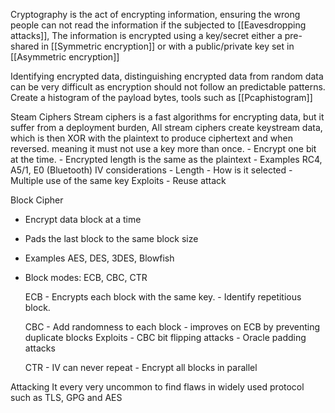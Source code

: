 Cryptography is the act of encrypting information, ensuring the wrong people can not read the information if the subjected to [[Eavesdropping attacks]], The information is encrypted using a key/secret either a pre-shared in [[Symmetric encryption]] or with a public/private key set in [[Asymmetric encryption]]

Identifying encrypted data, distinguishing encrypted data from random data can be very difficult as encryption should not follow an predictable patterns. 
Create a histogram of the payload bytes, tools such as [[Pcaphistogram]]

Steam Ciphers 
	Stream ciphers is a fast algorithms for encrypting data, but it suffer from a deployment burden, All stream ciphers create keystream data, which is then XOR with the plaintext to produce ciphertext and when reversed. meaning it must not use a key more than once. 
	-	Encrypt one bit at the time.
	- 	Encrypted length is the same as the plaintext
	-	Examples RC4, A5/1, E0 (Bluetooth)
		IV considerations
			- Length 
			- How is it selected
			- Multiple use of the same key
		Exploits
			- Reuse attack
	
Block Cipher
 -	Encrypt data block at a time
 -	Pads the last block to the same block size
 -	Examples AES, DES, 3DES, Blowfish
 -	Block modes: ECB, CBC, CTR
	
	ECB	
		- Encrypts each block with the same key.
		- Identify repetitious block. 

	CBC 
		- Add randomness to each block
		- improves on ECB by preventing duplicate blocks 
			Exploits
				- CBC bit flipping attacks 
				- Oracle padding attacks
		
	CTR
		- IV can never repeat
		- Encrypt all blocks in parallel


Attacking
It every very uncommon to find flaws in widely used protocol such as TLS, GPG and AES 
